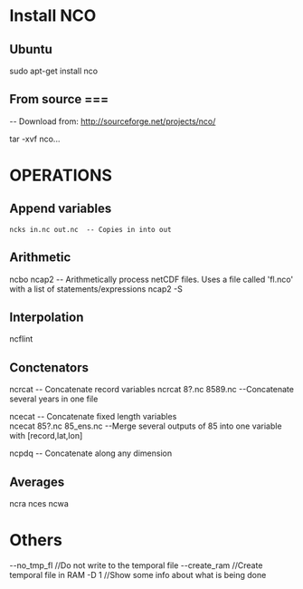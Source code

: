 # Install NCO 
## Ubuntu
sudo apt-get install nco

## From source ===
-- Download from: 
http://sourceforge.net/projects/nco/

tar -xvf nco...

# OPERATIONS 

## Append variables 
    ncks in.nc out.nc  -- Copies in into out

##  Arithmetic 
ncbo
ncap2       -- Arithmetically process netCDF files. Uses a file called 'fl.nco' with a list of statements/expressions
    ncap2 -S
##   Interpolation 
ncflint

##  Conctenators 
ncrcat      -- Concatenate record variables
    ncrcat 8?.nc 8589.nc  --Concatenate several years in one file

ncecat      -- Concatenate fixed length variables      
    ncecat 85?.nc 85_ens.nc  --Merge several outputs of 85 into one variable with [record,lat,lon] 

ncpdq       -- Concatenate along any dimension
##  Averages 
ncra
nces
ncwa

# Others 
--no_tmp_fl   //Do not write to the temporal file
--create_ram  //Create temporal file in RAM
-D 1   //Show some info about what is being done


